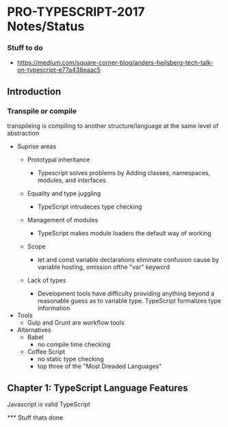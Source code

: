 # PRO-TYPESCRIPT-2017 Notes/Status
### Stuff to do
* https://medium.com/square-corner-blog/anders-hejlsberg-tech-talk-on-typescript-e77a438eaac5
## Introduction
### Transpile or compile
<p>
transpileing is compiling to another structure/language at the same level of abstraction
</p>

* Suprise areas 
    * Prototypal inheritance
        * Typescript solves problems by Adding classes, namespaces, modules, and interfaces

    * Equality and type juggling

        * TypeScript intrudeces type checking

    * Management of modules
        * TypeScript makes module loaders the default way of working
    * Scope
        * let and const variable declarations eliminate confusion cause by variable hosting, omission ofthe "var" keyword 
    * Lack of types
        * Development tools have difficulty providing anything beyond a reasonable guess as to variable type. TypeScript formalizes type information
* Tools
    * Gulp and Grunt are workflow tools
* Alternatives
    * Babel
        * no compile time checking 
    * Coffee Script
        * no static type checking 
        * top three of the "Most Dreaded Languages"

## Chapter 1: TypeScript Language Features
Javascript is valid TypeScript


*** Stuff thats done
